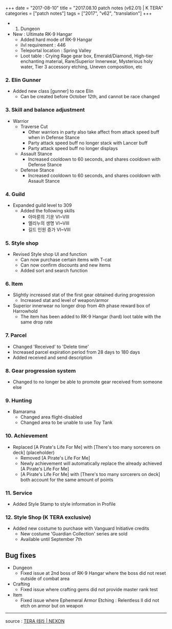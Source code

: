 +++
date = "2017-08-10"
title = "2017.08.10 patch notes (v62.01) | K TERA"
categories = ["patch notes"]
tags = ["2017", "v62", "translation"]
+++

- 1. Dungeon
- New : Ultimate RK-9 Hangar
  - Added hard mode of RK-9 Hangar
  - ilvl requirement : 446
  - Teleportal location : Spring Valley
  - Loot table : Crying Rage gear box, Emerald/Diamond, High-tier enchanting material, Rare/Superior Innerwear, Mysterious holy water, Tier 3 accessory etching, Uneven composition, etc

### **2.** Elin Gunner
- Added new class [gunner] to race Elin
  - Can be created before October 12th, and cannot be race changed

### **3.** Skill and balance adjustment
- Warrior
  - Traverse Cut
    - Other warriors in party also take affect from attack speed buff when in Defense Stance
    - Party attack speed buff no longer stack with Lancer buff
    - Party attack speed buff no longer displays
  - Assault Stance
    - Increased cooldown to 60 seconds, and shares cooldown with Defense Stance
  - Defense Stance
    - Increased cooldown to 60 seconds, and shares cooldown with Assault Stance

### **4.** Guild
- Expanded guild level to 309
  - Added the following skills
    - 아마룬의 기운 VI~VIII
    - 엘리누의 생명 VI~VIII
    - 길드 인원 증가 VI~VIII

### **5.** Style shop
- Revised Style shop UI and function
  - Can now purchase certain items with T-cat
  - Can now confirm discounts and new items
  - Added sort and search function

### **6.** Item
- Slightly increased stat of the first gear obtained during progression
  - Increased stat and level of weapon/armor
- Superior innerwear no longer drop from 4th phase reward box of Harrowhold
  - The item has been added to RK-9 Hangar (hard) loot table with the same drop rate

### **7.** Parcel
- Changed 'Received' to 'Delete time'
- Increased parcel expiration period from 28 days to 180 days
- Added received and send description

### **8.** Gear progression system
- Changed to no longer be able to promote gear received from someone else

### **9.** Hunting
- Bamarama
  - Changed area flight-disabled
  - Changed area to be unable to use Toy Tank

### **10.** Achievement
- Replaced [A Pirate's Life For Me] with [There's too many sorcerers on deck] (placeholder)
  - Removed [A Pirate's Life For Me]
  - Newly achievement will automatically replace the already achieved [A Pirate's Life For Me]
  - [A Pirate's Life For Me] with [There's too many sorcerers on deck] both account for the same amount of points

### **11.** Service
- Added Style Stamp to style information in Profile

### **12.** Style Shop (K TERA exclusive)
- Added new costume to purchase with Vanguard Initiative credits
  - New costume 'Guardian Collection' series are sold
  - Available until September 7th

## Bug fixes

- Dungeon
  - Fixed issue at 2nd boss of RK-9 Hangar where the boss did not reset outside of combat area
- Crafting
  - Fixed issue where crafting gems did not provide master rank test
- Item
  - Fixed issue where Ephemeral Armor Etching : Relentless II did not etch on armor but on weapon

----

source : [TERA 테라 | NEXON](http://tera.nexon.com/news/update/view.aspx?n4articlesn=291)
